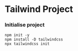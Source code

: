 # Tailwind Project

### Initialise project
```
npm init -y
npm install -D tailwindcss
npx tailwindcss init
```



